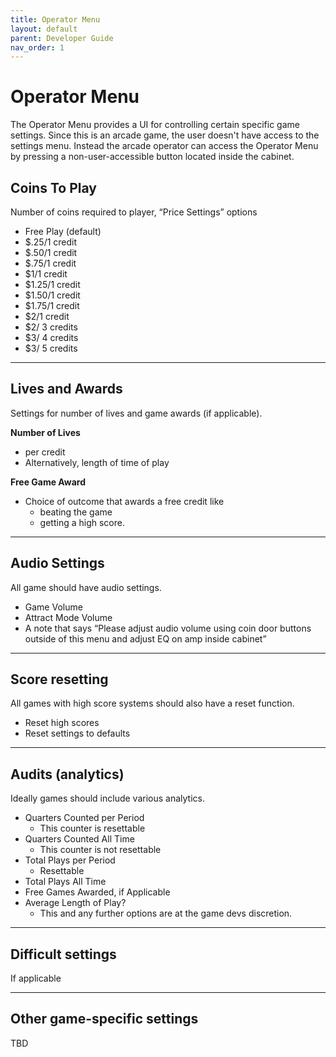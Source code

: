 ```yaml
---
title: Operator Menu
layout: default
parent: Developer Guide
nav_order: 1
---
```


# Operator Menu

The Operator Menu provides a UI for controlling certain specific game settings. Since this is an arcade game, the user doesn't have access to the settings menu. Instead the arcade operator can access the Operator Menu by pressing a non-user-accessible button located inside the cabinet.

## Coins To Play 
Number of coins required to player, “Price Settings” options
- Free Play (default)
- $.25/1 credit
- $.50/1 credit
- $.75/1 credit
- $1/1 credit
- $1.25/1 credit
- $1.50/1 credit
- $1.75/1 credit
- $2/1 credit
- $2/ 3 credits
- $3/ 4 credits
- $3/ 5 credits

---

## Lives and Awards
Settings for number of lives and game awards (if applicable).

**Number of Lives**
- per credit
- Alternatively, length of time of play

**Free Game Award**
- Choice of outcome that awards a free credit like
    - beating the game
    - getting a high score.

---

## Audio Settings
All game should have audio settings.

- Game Volume
- Attract Mode Volume
- A note that says “Please adjust audio volume using coin door buttons outside of this menu and adjust EQ on amp inside cabinet”

---

## Score resetting
All games with high score systems should also have a reset function.

- Reset high scores
- Reset settings to defaults

---

## Audits (analytics)
Ideally games should include various analytics.

- Quarters Counted per Period
    - This counter is resettable
- Quarters Counted All Time
    - This counter is not resettable
- Total Plays per Period
    - Resettable
- Total Plays All Time
- Free Games Awarded, if Applicable
- Average Length of Play?
    - This and any further options are at the game devs discretion.

---

## Difficult settings
If applicable

---

## Other game-specific settings
TBD